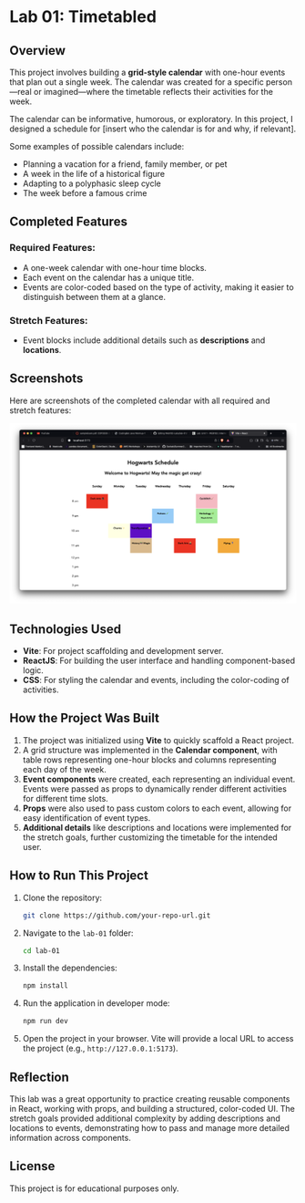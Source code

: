 # Lab 01: Timetabled

## Overview

This project involves building a **grid-style calendar** with one-hour events that plan out a single week. The calendar was created for a specific person—real or imagined—where the timetable reflects their activities for the week. 

The calendar can be informative, humorous, or exploratory. In this project, I designed a schedule for [insert who the calendar is for and why, if relevant]. 

Some examples of possible calendars include:
- Planning a vacation for a friend, family member, or pet
- A week in the life of a historical figure
- Adapting to a polyphasic sleep cycle
- The week before a famous crime

## Completed Features

### Required Features:
- A one-week calendar with one-hour time blocks.
- Each event on the calendar has a unique title.
- Events are color-coded based on the type of activity, making it easier to distinguish between them at a glance.

### Stretch Features:
- Event blocks include additional details such as **descriptions** and **locations**.

## Screenshots

Here are screenshots of the completed calendar with all required and stretch features:

![Calendar View](./assets/Screenshot1.png)

## Technologies Used

- **Vite**: For project scaffolding and development server.
- **ReactJS**: For building the user interface and handling component-based logic.
- **CSS**: For styling the calendar and events, including the color-coding of activities.

## How the Project Was Built

1. The project was initialized using **Vite** to quickly scaffold a React project.
2. A grid structure was implemented in the **Calendar component**, with table rows representing one-hour blocks and columns representing each day of the week.
3. **Event components** were created, each representing an individual event. Events were passed as props to dynamically render different activities for different time slots.
4. **Props** were also used to pass custom colors to each event, allowing for easy identification of event types.
5. **Additional details** like descriptions and locations were implemented for the stretch goals, further customizing the timetable for the intended user.

## How to Run This Project

1. Clone the repository:
   ```bash
   git clone https://github.com/your-repo-url.git
   ```

2. Navigate to the `lab-01` folder:
   ```bash
   cd lab-01
   ```

3. Install the dependencies:
   ```bash
   npm install
   ```

4. Run the application in developer mode:
   ```bash
   npm run dev
   ```

5. Open the project in your browser. Vite will provide a local URL to access the project (e.g., `http://127.0.0.1:5173`).

## Reflection

This lab was a great opportunity to practice creating reusable components in React, working with props, and building a structured, color-coded UI. The stretch goals provided additional complexity by adding descriptions and locations to events, demonstrating how to pass and manage more detailed information across components.

## License

This project is for educational purposes only.
